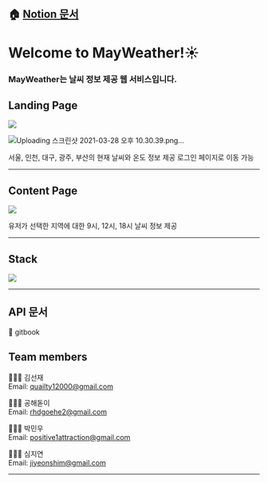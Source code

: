 ## 🏠 [Notion 문서](https://www.notion.so/MayWeather-3a61f564530246c0954956dd8e1902e2) 

# Welcome to MayWeather!☀️

### MayWeather는 날씨 정보 제공 웹 서비스입니다.

## Landing Page
![](https://images.velog.io/images/qmasem/post/3c1977ef-c2b4-4c17-bed6-f90eb2ea79b8/%E1%84%89%E1%85%B3%E1%84%8F%E1%85%B3%E1%84%85%E1%85%B5%E1%86%AB%E1%84%89%E1%85%A3%E1%86%BA%202021-03-28%20%E1%84%8B%E1%85%A9%E1%84%92%E1%85%AE%209.58.22.png)


![Uploading 스크린샷 2021-03-28 오후 10.30.39.png…]()

서울, 인천, 대구, 광주, 부산의 현재 날씨와 온도 정보 제공 
로그인 페이지로 이동 가능

***

## Content Page
![](https://images.velog.io/images/qmasem/post/8508a381-df92-4f3f-8045-838cb67c1eff/image.png)

유저가 선택한 지역에 대한 9시, 12시, 18시 날씨 정보 제공

***

## Stack
![](https://images.velog.io/images/qmasem/post/c684f048-dd79-4d60-8d72-e9bd04836073/image.png)

***

##  API 문서
📎 gitbook 

## Team members

🧑🏻‍💻  김선재 <br />
Email: quailty12000@gmail.com

🧑🏻‍💻  공해돋이 <br />
Email: rhdgoehe2@gmail.com

🧑🏻‍💻  박민우 <br />
Email: positive1attraction@gmail.com

👩🏻‍💻  심지연 <br />
Email: jiyeonshim@gmail.com

***

